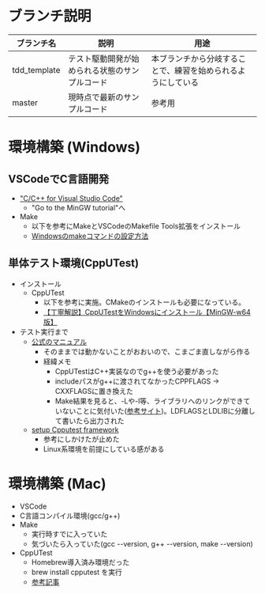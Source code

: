 # ブランチ説明
| ブランチ名   | 説明                                           | 用途                                                         |
| ------------ | ---------------------------------------------- | ------------------------------------------------------------ |
| tdd_template | テスト駆動開発が始められる状態のサンプルコード | 本ブランチから分岐することで、練習を始められるようにしている |
| master       | 現時点で最新のサンプルコード                   | 参考用                                                       |

# 環境構築 (Windows)
## VSCodeでC言語開発
- ["C/C++ for Visual Studio Code"](https://code.visualstudio.com/docs/languages/cpp)
  - "Go to the MinGW tutorial"へ
- Make
  - 以下を参考にMakeとVSCodeのMakefile Tools拡張をインストール
  - [Windowsのmakeコマンドの設定方法](https://zenn.dev/genki86web/articles/6e61c167fbe926)
## 単体テスト環境(CppUTest)
- インストール
  - CppUTest
    - 以下を参考に実施。CMakeのインストールも必要になっている。
    - [【丁寧解説】CppUTestをWindowsにインストール【MinGW-w64版】](https://yukblog.net/cpputest-mingw-install/)
- テスト実行まで
  - [公式のマニュアル](https://cpputest.github.io/manual.html)
    - そのままでは動かないことがおおいので、こまごま直しながら作る
    - 経緯メモ
      - CppUTestはC++実装なのでg++を使う必要があった
      - includeパスがg++に渡されてなかったCPPFLAGS → CXXFLAGSに置き換えた
      - Make結果を見ると、-Lや-l等、ライブラリへのリンクができていないことに気付いた([参考サイト](https://avaler0604.hateblo.jp/entry/2019/01/28/235002))。LDFLAGSとLDLIBに分離して書いたら出力された
  - [setup Cpputest framework](https://matheusmbar.com/bugfree-robot/2019/03/19/set_cppputest_framework.html)
    - 参考にしかけたが止めた
    - Linux系環境を前提にしている感がある


# 環境構築 (Mac)
- VSCode
- C言語コンパイル環境(gcc/g++)
- Make
  - 実行時すでに入っていた
  - 気づいたら入っていた(gcc --version, g++ --version, make --version)
- CppUTest
  - Homebrew導入済み環境だった
  - brew install cpputest を実行
  - [参考記事](https://zenn.dev/tarotene/articles/d078024b732f3e#%E3%82%A4%E3%83%B3%E3%82%B9%E3%83%88%E3%83%BC%E3%83%AB%E3%81%8B%E3%82%89%E7%92%B0%E5%A2%83%E5%A4%89%E6%95%B0%E3%81%AE%E8%A8%AD%E5%AE%9A%E3%81%BE%E3%81%A7)

